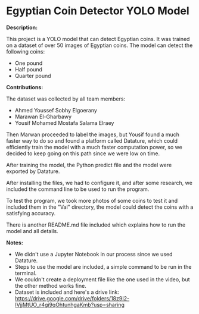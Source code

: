 #  Egyptian Coin Detector YOLO Model

**Description:**

This project is a YOLO model that can detect Egyptian coins. It was trained on a dataset of over 50 images of Egyptian coins. The model can detect the following coins:

* One pound
* Half pound
* Quarter pound


**Contributions:**

The dataset was collected by all team members:

* Ahmed Youssef Sobhy Elgoerany
* Marawan El-Gharbawy
* Yousif Mohamed Mostafa Salama Elraey

Then Marwan proceeded to label the images, but Yousif found a much faster way to do so and found a platform called Datature, which could efficiently train the model with a much faster computation power, so we decided to keep going on this path since we were low on time.

After training the model, the Python predict file and the model were exported by Datature.

After installing the files, we had to configure it, and after some research, we included the command line to be used to run the program.

To test the program, we took more photos of some coins to test it and included them in the "Val" directory, the model could detect the coins with a satisfying accuracy.

There is another README.md file included which explains how to run the model and all details.

**Notes:**

* We didn't use a Jupyter Notebook in our process since we used Datature.
* Steps to use the model are included, a simple command to be run in the terminal.
* We couldn't create a deployment file like the one used in the video, but the other method works fine.
* Dataset is included and here's a drive link: https://drive.google.com/drive/folders/18z9I2-IVjjMtUO_r4gi9qOhtunhgaKmb?usp=sharing
